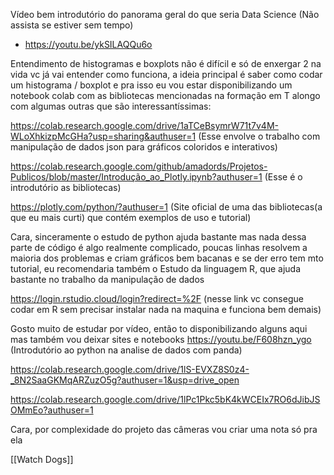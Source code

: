 
Vídeo bem introdutório do panorama geral do que seria Data Science (Não assista se estiver sem tempo)
- https://youtu.be/ykSILAQQu6o

Entendimento de histogramas e boxplots não é difícil e só de enxergar 2 na vida vc já vai entender como funciona, a ideia principal é saber como codar um histograma / boxplot e pra isso eu vou estar disponibilizando um notebook colab com as bibliotecas mencionadas na formação em T alongo com algumas outras que são interessantíssimas:

https://colab.research.google.com/drive/1aTCeBsymrW71t7v4M-WLoXhkizpMcGHa?usp=sharing&authuser=1  (Esse envolve o trabalho com manipulação de dados json para gráficos coloridos e interativos)

https://colab.research.google.com/github/amadords/Projetos-Publicos/blob/master/Introdução_ao_Plotly.ipynb?authuser=1 (Esse é o introdutório as bibliotecas)

https://plotly.com/python/?authuser=1 (Site oficial de uma das bibliotecas(a que eu mais curti) que contém exemplos de uso e tutorial)

Cara, sinceramente o estudo de python ajuda bastante mas nada dessa parte de código é algo realmente complicado, poucas linhas resolvem a maioria dos problemas e criam gráficos bem bacanas e se der erro tem mto tutorial, eu recomendaria também o Estudo da linguagem R, que ajuda bastante no trabalho da manipulação de dados

https://login.rstudio.cloud/login?redirect=%2F (nesse link vc consegue codar em R sem precisar instalar nada na maquina e funciona bem demais)

Gosto muito de estudar por vídeo, então to disponibilizando alguns aqui mas também vou deixar sites e notebooks
https://youtu.be/F608hzn_ygo (Introdutório ao python na analise de dados com panda)

https://colab.research.google.com/drive/1lS-EVXZ8S0z4-_8N2SaaGKMqARZuzO5g?authuser=1&usp=drive_open

https://colab.research.google.com/drive/1lPc1Pkc5bK4kWCEIx7RO6dJibJSOMmEo?authuser=1


Cara, por complexidade do projeto das câmeras vou criar uma nota só pra ela

[[Watch Dogs]]
